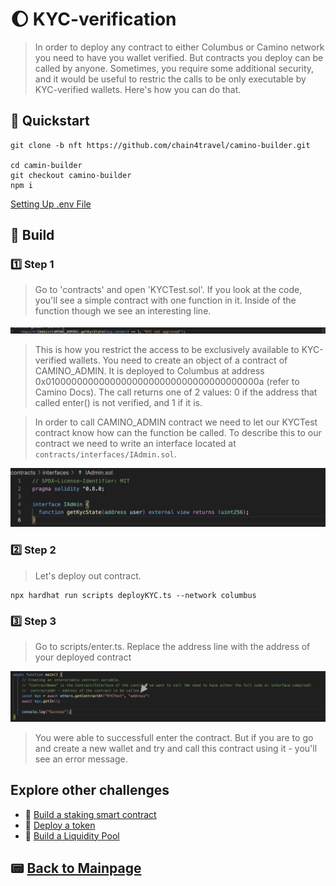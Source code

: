 #  🌔 KYC-verification

> In order to deploy any contract to either Columbus or Camino network you need to have you wallet verified. But contracts you deploy can be called by anyone. Sometimes, you require some additional security, and it would be useful to restric the calls to be only executable by KYC-verified wallets. Here's how you can do that.

## 🌌 Quickstart

```
git clone -b nft https://github.com/chain4travel/camino-builder.git

cd camin-builder
git checkout camino-builder
npm i
```

[Setting Up .env File](../setup/README.md#setting-up-env-file)

## 🌳 Build

### 1️⃣ Step 1

> Go to 'contracts' and open 'KYCTest.sol'. If you look at the code, you'll see a simple contract with one function in it. Inside of the function though we see an interesting line.


![image](https://github.com/juuroudojo/toolsReal/blob/main/images/Image%2030.08.2023%20at%2015.32.jpeg)

> This is how you restrict the access to be exclusively available to KYC-verified wallets. You need to create an object of a contract of CAMINO_ADMIN. It is deployed to Columbus at address 0x010000000000000000000000000000000000000a (refer to Camino Docs). The call returns one of 2 values:
0 if the address that called enter() is not verified, and 1 if it is.

> In order to call CAMINO_ADMIN contract we need to let our KYCTest contract know how can the function be called. To describe this to our contract we need to write an interface located at `contracts/interfaces/IAdmin.sol`.

![image](https://github.com/juuroudojo/toolsReal/blob/main/images/Image%2030.08.2023%20at%2015.40.jpeg)

### 2️⃣ Step 2
> Let's deploy out contract.
```
npx hardhat run scripts deployKYC.ts --network columbus
```

### 3️⃣ Step 3
> Go to scripts/enter.ts. Replace the address line with the address of your deployed contract

![image](https://github.com/juuroudojo/toolsReal/blob/main/images/Image%2030.08.2023%20at%2015.44.jpeg)

> You were able to successfull enter the contract. But if you are to go and create a new wallet and try and call this contract using it - you'll see an error message.





## Explore other challenges
 - 🍇  [Build a staking smart contract](https://github.com/chain4travel/camino-builder/tree/staking)
 - 🥝  [Deploy a token](https://github.com/chain4travel/camino-builder/tree/token)
 - 🍓  [Build a Liquidity Pool](https://github.com/chain4travel/camino-builder/tree/liquidity-pool)

## 📟 [Back to Mainpage](https://github.com/chain4travel/camino-builder)
